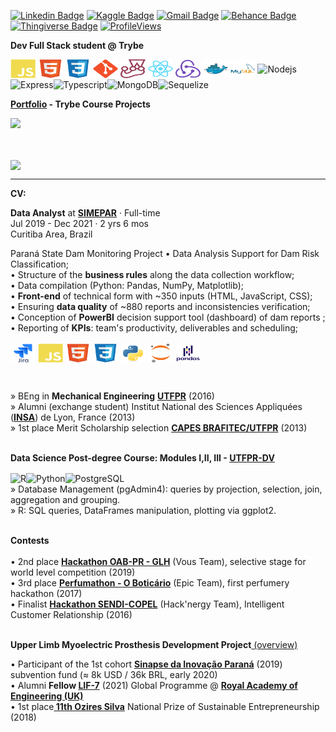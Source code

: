  [![Linkedin Badge](https://img.shields.io/badge/-LinkedIn-blue?style=flat-square&logo=Linkedin&logoColor=white&link=https://www.linkedin.com/in/arturovaine/)](https://www.linkedin.com/in/arturovaine/)
  [![Kaggle Badge](https://img.shields.io/badge/-Kaggle-navy?style=flat-square&logo=Kaggle&logoColor=white&link=https://www.kaggle.com/arturovainecwb)](https://www.kaggle.com/arturovainecwb)
[![Gmail Badge](https://img.shields.io/badge/-Gmail-c14438?style=flat-square&logo=Gmail&logoColor=white&link=mailto:arturo.vaine@gmail.com)](mailto:arturo.vaine@gmail.com)
[![Behance Badge](https://img.shields.io/badge/-Behance-grey?style=flat-square&logo=Behance&logoColor=white&link=https://www.behance.net/arturovaine)](https://www.behance.net/arturovaine)
[![Thingiverse Badge](https://img.shields.io/badge/-Thingiverse-darkblue?style=flat-square&logo=Thingiverse&logoColor=blue&link=https://www.thingiverse.com/arturovaine/designs)](https://www.thingiverse.com/arturovaine/designs)
[![ProfileViews](https://komarev.com/ghpvc/?username=arturovaine&label=Profile%20views&color=0e75b6&style=flat)](www.https://github.com/arturovaine/)


<b>Dev Full Stack student @ Trybe</b><br>

<p align="left">
  <img align="center" alt="Js" height="30" width="40" src="https://raw.githubusercontent.com/devicons/devicon/master/icons/javascript/javascript-plain.svg">
    <img align="center" alt="HTML" height="30" width="40" src="https://raw.githubusercontent.com/devicons/devicon/master/icons/html5/html5-original.svg">
    <img align="center" alt="CSS" height="30" width="40" src="https://raw.githubusercontent.com/devicons/devicon/master/icons/css3/css3-original.svg">
 <img align="center" alt="Git" height="30" width="40" src="https://raw.githubusercontent.com/devicons/devicon/master/icons/git/git-plain.svg">
 <img align="center" alt="jest" height="30" width="40" src="https://raw.githubusercontent.com/devicons/devicon/master/icons/jest/jest-plain.svg">
    <img align="center" alt="React" height="30" width="40" src="https://raw.githubusercontent.com/devicons/devicon/master/icons/react/react-original.svg">
    <img align="center" alt="Redux" height="30" width="40" src="https://raw.githubusercontent.com/devicons/devicon/master/icons/redux/redux-original.svg">
    <img align="center" alt="Docker" height="30" width="40" src="https://raw.githubusercontent.com/devicons/devicon/master/icons/docker/docker-original.svg">
    <img align="center" alt="Mysql" height="30" width="40" src="https://raw.githubusercontent.com/devicons/devicon/master/icons/mysql/mysql-original-wordmark.svg">
    <img align="center" alt="Nodejs" height="30" width="40" src="https://cdn.jsdelivr.net/gh/devicons/devicon/icons/nodejs/nodejs-original.svg"><img align="center" alt="Express" height="30" width="40" src="https://cdn.jsdelivr.net/gh/devicons/devicon/icons/express/express-original.svg"><img align="center" alt="Typescript" height="30" width="40" src="https://cdn.jsdelivr.net/gh/devicons/devicon/icons/typescript/typescript-original.svg"><img align="center" alt="MongoDB" height="30" width="40" src="https://cdn.jsdelivr.net/gh/devicons/devicon/icons/mongodb/mongodb-original.svg"><img align="center" alt="Sequelize" height="30" width="40" src="https://cdn.jsdelivr.net/gh/devicons/devicon/icons/sequelize/sequelize-original.svg">
  <br>
  
<b><a href="https://arturovaine.github.io/portfolio/" target="_blank">Portfolio</a> - Trybe Course Projects</b><br>
 
  <a href="https://www.betrybe.com/" alt="Trybe" rel="nofollow"><img align="left" src="https://theme.zdassets.com/theme_assets/9633455/9814df697eaf49815d7df109110815ff887b3457.png" style="width:80px;"></a><br><br>

 <br>
  </a>
</div>

<a href="https://github.com/anuraghazra/github-readme-stats">
  <img align="center" src="https://github-readme-stats.vercel.app/api?username=arturovaine&count_private=true&show_icons=true&include_all_commits=true&layout=compact&hide_border=false&hide_title=false&theme=dark" />
</a>
<!-- <a href="https://github.com/anuraghazra/github-readme-stats">
  <img align="center" src="https://github-readme-stats.vercel.app/api/top-langs/?username=arturovaine&langs_count=3&hide_title=true&hide_border=false&theme=dark" />
</a> -->
 <br>
 
 
---


<b>CV:</b>
 <br>

<b>Data Analyst</b> at <a href='https://www.iat.pr.gov.br/Noticia/Simepar-vai-agregar-tecnologia-ao-monitoramento-de-barragens'><b>SIMEPAR</b></a> · Full-time<br>
Jul 2019 - Dec 2021 · 2 yrs 6 mos<br>
Curitiba Area, Brazil

Paraná State Dam Monitoring Project
• Data Analysis Support for Dam Risk Classification;<br>
• Structure of the <b>business rules</b> along the data collection workflow;<br>
• Data compilation (Python: Pandas, NumPy, Matplotlib);<br>
• <b>Front-end</b> of technical form with ~350 inputs (HTML, JavaScript, CSS);<br>
• Ensuring <b>data quality</b> of ~880 reports and inconsistencies verification;<br>
• Conception of <b>PowerBI</b> decision support tool (dashboard) of dam reports ;<br>
• Reporting of <b>KPIs</b>: team's productivity, deliverables and scheduling;<br><br>
<img align="center" alt="Jira" height="30" width="40" src="https://raw.githubusercontent.com/devicons/devicon/master/icons/jira/jira-original-wordmark.svg">
<img align="center" alt="Js" height="30" width="40" src="https://raw.githubusercontent.com/devicons/devicon/master/icons/javascript/javascript-plain.svg">
<img align="center" alt="HTML" height="30" width="40" src="https://raw.githubusercontent.com/devicons/devicon/master/icons/html5/html5-original.svg">
<img align="center" alt="CSS" height="30" width="40" src="https://raw.githubusercontent.com/devicons/devicon/master/icons/css3/css3-original.svg">
<img align="center" alt="Python" height="30" width="40" src="https://raw.githubusercontent.com/devicons/devicon/master/icons/python/python-original.svg">
<img align="center" alt="Jupyter" height="30" width="40" src="https://raw.githubusercontent.com/devicons/devicon/master/icons/jupyter/jupyter-original.svg">
<img align="center" alt="Jupyter" height="30" width="40" src="https://raw.githubusercontent.com/devicons/devicon/master/icons/pandas/pandas-original-wordmark.svg">

<br>
 
» BEng in <b>Mechanical Engineering</b> <a href='http://www.utfpr.edu.br/'><b>UTFPR</b></a> (2016)<br>
» Alumni (exchange student) Institut National des Sciences Appliquées (<a href='https://www.insa-lyon.fr/en/'><b>INSA</b></a>) de Lyon, France (2013)<br>
» 1st place Merit Scholarship selection <a href="https://www.gov.br/capes/pt-br/acesso-a-informacao/acoes-e-programas/bolsas/bolsas-e-auxilios-internacionais/encontre-aqui/paises/franca/programa-capes-brafitec"><b>CAPES BRAFITEC/UTFPR</b></a> (2013)<br>

<br><b>Data Science Post-degree Course: Modules I,II, III - <a href="https://coens.dv.utfpr.edu.br/pos/ciencia-dados/"><b>UTFPR-DV</b></a></b><br>
  
<img align="center" alt="R" height="30" width="40" src="https://cdn.jsdelivr.net/gh/devicons/devicon/icons/r/r-original.svg"><img align="center" alt="Python" height="30" width="40" src="https://cdn.jsdelivr.net/gh/devicons/devicon/icons/python/python-original.svg"><img align="center" alt="PostgreSQL" height="30" width="40" src="https://cdn.jsdelivr.net/gh/devicons/devicon/icons/postgresql/postgresql-original.svg">
<br>» Database Management (pgAdmin4): queries by projection, selection, join, aggregation and grouping.
<br>» R: SQL queries, DataFrames manipulation, plotting via ggplot2.
<br>


<br>
<b>Contests</b>
 <br><br>
• 2nd place <a href='https://globallegalhackathon.com/'><b>Hackathon OAB-PR - GLH</b></a> (Vous Team), selective stage for world level competition (2019)<br>
• 3rd place <a href='https://www.youtube.com/watch?v=YVSlHFDyucg'><b>Perfumathon - O Boticário</b></a> (Epic Team), first perfumery hackathon (2017)<br>
• Finalist <a href='https://www.youtube.com/watch?v=KvzbUcHXvps&t=292s'><b>Hackathon SENDI-COPEL</b></a> (Hack'nergy Team), Intelligent Customer Relationship (2016)
<br>

<br><b>Upper Limb Myoelectric Prosthesis Development Project<a href='https://github.com/arturovaine/arturovaine/blob/main/sbionics.md'></b> (overview)</a><br>

• Participant of the 1st cohort <a href='http://portal.sinapsedainovacao.com.br/'><b>Sinapse da Inovação Paraná</b></a> (2019) subvention fund (≈ 8k USD / 36k BRL, early 2020)<br>
• Alumni <b>Fellow <a href='https://www.raeng.org.uk/global/sustainable-development/leaders-innovation-fellowships'>LIF-7</a></b> (2021) Global Programme @ <a href='https://www.raeng.org.uk/'><b>Royal Academy of Engineering (UK)</b></a><br>
• 1st place<b><a href='https://www.premiooziressilva.com/'> 11th Ozires Silva</a></b> National Prize of Sustainable Entrepreneurship (2018)<br>
<br>

